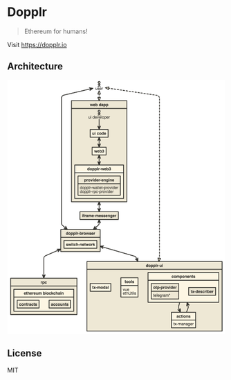 # Dopplr

> Ethereum for humans!

Visit https://dopplr.io


## Architecture

[![Architecture Diagram](./arch.png)](http://www.nomnoml.com/#view/%5B%3Cactor%3Euser%5D%0A%0A%5Buser%5D%3C-%3E%5Bdopplr-browser%5D%0A%0A%5Bdopplr-browser%7C%0A%20%20%5Bswitch-network%5D%0A%5D%0A%0A%5Buser%5D%3C%3A--%3A%3E%5Bdopplr-ui%5D%0A%5Buser%5D%3C%3A--%3A%3E%5Bweb%20dapp%5D%0A%0A%5Brpc%20%7C%0A%20%20%5Bethereum%20blockchain%20%7C%0A%20%20%20%20%5Bcontracts%5D%0A%20%20%20%20%5Baccounts%5D%0A%20%20%5D%0A%5D%0A%0A%5Bdopplr-ui%7C%0A%20%20%20%5Btx-modal%5D%0A%20%20%20%5Btools%7C%0A%20%20%20%20%20vue%0A%20%20%20%20%20ethUtils%0A%20%20%20%5D%0A%20%20%20%5Bcomponents%7C%0A%20%20%20%20%20%5Botp-provider%7C%0A%20%20%20%20%20telegram*%5D%0A%20%20%20%20%20%5Btx-describer%5D%0A%20%20%20%5D%0A%20%20%20%5Bactions%7C%0A%20%20%20%20%20tx-manager%0A%20%20%20%5D%0A%20%20%20%5Bcomponents%5D%3A-%3E%5Bactions%5D%0A%20%20%20%5Bactions%5D%3A-%3E%5Bcomponents%5D%0A%5D%0A%0A%5Biframe-messenger%5D%3C-%3E%5Bdopplr-browser%5D%0A%0A%5Bweb%20dapp%7C%0A%20%20%5B%3Cactor%3Eui%20developer%5D%0A%20%20%5Bui%20developer%5D-%3E%5Bui%20code%5D%0A%20%20%5Bui%20code%5D%3C-%3E%5Bweb3%5D%0A%20%20%5Bweb3%5D%3C-%3E%5Bdopplr-web3%7C%0A%20%20%5Bprovider-engine%7C%0A%20%20%20%20dopplr-wallet-provider%0A%20%20%20%20dopplr-rpc-provider%5D%0A%20%20%5D%0A%5D%0A%0A%5Bweb%20dapp%5D%3C-%3E%5Biframe-messenger%5D%0A%5Bdopplr-browser%5D%3C-%3E%5Brpc%5D%0A%5Bdopplr-browser%5D%3C-%3E%5Bdopplr-ui%5D%0A)


## License

MIT
